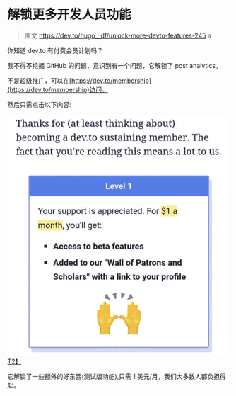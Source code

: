 # 解锁更多开发人员功能

> 原文 https://dev.to/hugo__df/unlock-more-devto-features-245 a

你知道 dev.to 有付费会员计划吗？

我不得不挖掘 GitHub 的问题，意识到有一个问题，它解锁了 post analytics。

不是超级推广，可以在[https://dev.to/membership](https://dev.to/membership)访问。

然后只需点击以下内容:

[![level 1 membership: beta features](img/5024a2c46d58b4f9ada2dc8f52be356b.png)T2】](https://res.cloudinary.com/practicaldev/image/fetch/s--kNCgUm__--/c_limit%2Cf_auto%2Cfl_progressive%2Cq_auto%2Cw_880/https://i.imgur.com/b4k7qIy_d.jpg%3Fmaxwidth%3D640%26shape%3Dthumb%26fidelity%3Dmedium)

它解锁了一些额外的好东西(测试版功能),只需 1 美元/月，我们大多数人都负担得起。